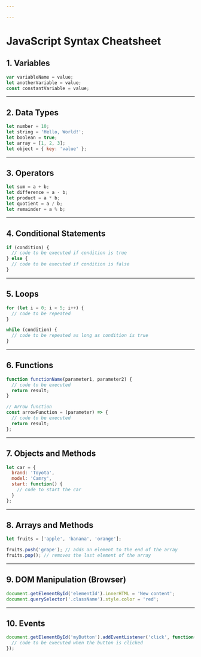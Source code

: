 ```yaml
---

---
```




# JavaScript Syntax Cheatsheet

## 1. Variables
```javascript
var variableName = value;
let anotherVariable = value;
const constantVariable = value;
```

---

## 2. Data Types
```javascript
let number = 10;
let string = 'Hello, World!';
let boolean = true;
let array = [1, 2, 3];
let object = { key: 'value' };
```

---

## 3. Operators
```javascript
let sum = a + b;
let difference = a - b;
let product = a * b;
let quotient = a / b;
let remainder = a % b;
```

---

## 4. Conditional Statements
```javascript
if (condition) {
  // code to be executed if condition is true
} else {
  // code to be executed if condition is false
}
```

---

## 5. Loops
```javascript
for (let i = 0; i < 5; i++) {
  // code to be repeated
}

while (condition) {
  // code to be repeated as long as condition is true
}
```

---

## 6. Functions
```javascript
function functionName(parameter1, parameter2) {
  // code to be executed
  return result;
}

// Arrow function
const arrowFunction = (parameter) => {
  // code to be executed
  return result;
};
```

---

## 7. Objects and Methods
```javascript
let car = {
  brand: 'Toyota',
  model: 'Camry',
  start: function() {
    // code to start the car
  }
};
```

---

## 8. Arrays and Methods
```javascript
let fruits = ['apple', 'banana', 'orange'];

fruits.push('grape'); // adds an element to the end of the array
fruits.pop(); // removes the last element of the array
```

---

## 9. DOM Manipulation (Browser)
```javascript
document.getElementById('elementId').innerHTML = 'New content';
document.querySelector('.className').style.color = 'red';
```

---

## 10. Events
```javascript
document.getElementById('myButton').addEventListener('click', function() {
  // code to be executed when the button is clicked
});
```
